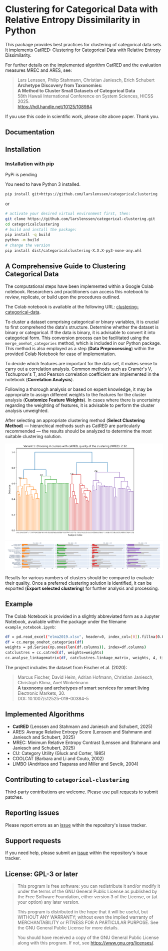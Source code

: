 # Clustering for Categorical Data with Relative Entropy Dissimilarity in Python

This package provides best practices for clustering of categorical data sets. It implements CatRED: Clustering for Categorical Data with Relative Entropy Dissimilarity.

For further details on the implemented algorithm CatRED and the evaluation measures MREC and ARES, see:

> Lars Lenssen, Philip Stahmann, Christian Janiesch, Erich Schubert  
> **Archetype Discovery from Taxonomies:**  
> **A Method to Cluster Small Datasets of Categorical Data**  
> 58th Hawaii International Conference on System Sciences, HICSS 2025.  
> https://hdl.handle.net/10125/108984

If you use this code in scientific work, please cite above paper. Thank you.

## Documentation

## Installation

### Installation with pip

PyPi is pending 

You need to have Python 3 installed.

```sh
pip install git+https://github.com/larslenssen/categoricalclustering
```

or

```sh
# activate your desired virtual environment first, then:
git clone https://github.com/larslenssen/categorical-clustering.git
cd categoricalclustering
# build and install the package:
pip install -q build
python -m build
# change the version
pip install dist/categoricalclustering-X.X.X-py3-none-any.whl
```




## A Comprehensive Guide to Clustering Categorical Data 

The computational steps have been implemented within a Google Colab notebook. Researchers and practitioners can access this notebook to review, replicate, or build upon the procedures outlined.

The Colab notebook is available at the following URL: [clustering-categorical-data](https://colab.research.google.com/drive/1RZG0hyNUr-VKCe8dtDZR32loU9Euryi-?usp=sharing).

To cluster a dataset comprising categorical or binary variables, it is crucial to first comprehend the data's structure. Determine whether the dataset is binary or categorical. If the data is binary, it is advisable to convert it into categorical form. This conversion process can be facilitated using the ```merge_onehot_categories``` method, which is included in our Python package. This method is also employed as a step (**Data Preprocessing**) within the provided Colab Notebook for ease of implementation.

To decide which features are important for the data set, it makes sense to carry out a correlation analysis. Common methods such as Cramér's V, Tschuprow's T, and Pearson correlation coefficient are implemented in the notebook (**Correlation Analysis**). 

Following a thorough analysis or based on expert knowledge, it may be appropriate to assign different weights to the features for the cluster analysis (**Customize Feature Weights**). In cases where there is uncertainty regarding the weighting of features, it is advisable to perform the cluster analysis unweighted.

After selecting an appropriate clustering method (**Select Clustering Method**) — hierarchical methods such as CatRED are particularly recommended — the results should be analyzed to determine the most suitable clustering solution.

![dendogram](https://github.com/larslenssen/categoricalclustering/blob/main/documentation/dendogram.png?raw=true)
![cluster distribution](https://github.com/larslenssen/categoricalclustering/blob/main/documentation/cluster_dist.png?raw=true)

Results for various numbers of clusters should be compared to evaluate their quality. Once a preferred clustering solution is identified, it can be exported (**Export selected clustering**) for further analysis and processing.

## Example

The Colab Notebook is provided in a slightly abbreviated form as a Jupyter Notebook, available within the package under the filename ```example_notebook.ipynb```:

```sh
df = pd.read_excel("elma2019.xlsx", header=0, index_col=[0]).fillna(0.0).astype(np.int64)
df = cc.merge_onehot_categories(df)
weights = pd.Series(np.ones(len(df.columns)), index=df.columns)
catclustres = cc.catred(df, weights=weights)
cc.analyse_linkagematrix(df, catclustres.linkage_matrix, weights, 4, title=f' Choosing 4 clusters, ')
```

The project includes the dataset from Fischer et al. (2020):

> Marcus Fischer, David Heim, Adrian Hofmann, Christian Janiesch, Christoph Klima, Axel Winkelmann  
> **A taxonomy and archetypes of smart services for smart living**  
> Electronic Markets, 30.  
> DOI: 10.1007/s12525-019-00384-5

## Implemented Algorithms

* **CatRED** (Lenssen and Stahmann and Janiesch and Schubert, 2025)
* ARES: Average Relative Entropy Score (Lenssen and Stahmann and Janiesch and Schubert, 2025)
* MREC: Minimum Relative Entropy Contrast (Lenssen and Stahmann and Janiesch and Schubert, 2025)
* CU: Category Utility (Gluck and Corter, 1985)
* COOLCAT (Barbara and Li and Couto, 2002)
* LIMBO (Andritsos and Tsaparas and Miller and Sevcik, 2004)

## Contributing to `categorical-clustering`

Third-party contributions are welcome. Please use [pull requests](https://github.com/larslenssen/categorical-clustering/pulls) to submit patches.

## Reporting issues

Please report errors as an [issue](https://github.com/larslenssen/categorical-clustering/issues) within the repository's issue tracker.

## Support requests

If you need help, please submit an [issue](https://github.com/larslenssen/categorical-clustering/issues) within the repository's issue tracker.

## License: GPL-3 or later

> This program is free software: you can redistribute it and/or modify
> it under the terms of the GNU General Public License as published by
> the Free Software Foundation, either version 3 of the License, or
> (at your option) any later version.
> 
> This program is distributed in the hope that it will be useful,
> but WITHOUT ANY WARRANTY; without even the implied warranty of
> MERCHANTABILITY or FITNESS FOR A PARTICULAR PURPOSE.  See the
> GNU General Public License for more details.
> 
> You should have received a copy of the GNU General Public License
> along with this program.  If not, see <https://www.gnu.org/licenses/>.
